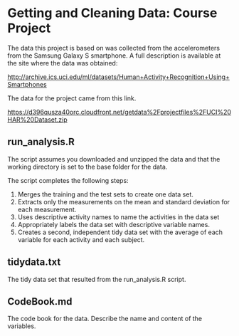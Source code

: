 Getting and Cleaning Data: Course Project
=========================================

The data this project is based on was collected from the accelerometers from the Samsung Galaxy S smartphone. A full description is available at the site where the data was obtained:

http://archive.ics.uci.edu/ml/datasets/Human+Activity+Recognition+Using+Smartphones

The data for the project came from this link.

https://d396qusza40orc.cloudfront.net/getdata%2Fprojectfiles%2FUCI%20HAR%20Dataset.zip 


run_analysis.R
---------------
The script assumes you downloaded and unzipped the data and that the working directory is set to the base folder for the data.

The script completes the following steps:

1) Merges the training and the test sets to create one data set.
2) Extracts only the measurements on the mean and standard deviation for each measurement. 
3) Uses descriptive activity names to name the activities in the data set
4) Appropriately labels the data set with descriptive variable names. 
5) Creates a second, independent tidy data set with the average of each variable for each activity and each subject. 


tidydata.txt
-------------
The tidy data set that resulted from the run_analysis.R script.

CodeBook.md
------------
The code book for the data. Describe the name and content of the variables.

